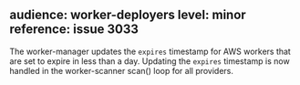 audience: worker-deployers
level: minor
reference: issue 3033
---
The worker-manager updates the `expires` timestamp for AWS workers that are set to expire in less than a day.
Updating the `expires` timestamp is now handled in the worker-scanner scan() loop for all providers.
